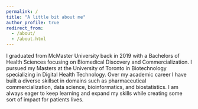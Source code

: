 ```yaml
---
permalink: /
title: "A little bit about me"
author_profile: true
redirect_from: 
  - /about/
  - /about.html
---
```


I graduated from McMaster University back in 2019 with a Bachelors of Health Sciences focusing on Biomedical Discovery and Commercialization. I pursued my Masters at the University of Toronto in Biotechnology specializing in Digital Health Technology. Over my academic career I have built a diverse skillset in domains such as pharmaceutical commercialization, data science, bioinformatics, and biostatistics. I am always eager to keep learning and expand my skills while creating some sort of impact for patients lives.
